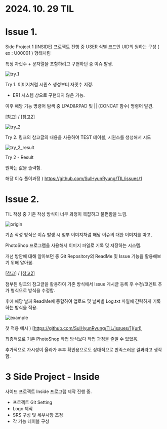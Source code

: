 # 2024. 10. 29 TIL


 # Issue 1.
 
Side Project 1 (INSIDE) 프로젝트 진행 중
USER 식별 코드인 UID의 원하는 구성 ( ex : U00001 ) 형태처럼

특정 자릿수 + 문자열을 포함하려고 구현하던 중 이슈 발생.


![try_1](https://github.com/user-attachments/assets/e895d538-d4db-478f-9384-1cd11973c123)

Try 1. 이미지처럼 시퀀스 생성부터 자릿수 지정.
* ER1 시스템 상으로 구현되지 않은 기능.
 
이후 해당 기능 명령어 탐색 중 LPAD&RPAD 및 || (CONCAT 함수) 명령어 발견.

[[참고]](https://ajdahrdl.tistory.com/152) / [[참고2]](https://okky.kr/questions/357425)


![try_2](https://github.com/user-attachments/assets/bb55cf2f-af5d-47f6-9b74-70493baadeeb)

Try 2. 링크의 참고글의 내용을 사용하여 TEST 테이블, 시퀀스를 생성해서 시도

![try_2_result](https://github.com/user-attachments/assets/cf2d28d5-a202-4f2f-b304-ef1e37531601)

Try 2 - Result 

원하는 값을 출력함.

해당 이슈 풀이과정 ) https://github.com/SulHyunRyung/TIL/issues/1

# Issue 2.

TIL 작성 중 기존 작성 방식이 너무 과정이 복잡하고 불편함을 느낌.

![origin](https://github.com/user-attachments/assets/38b7f1c6-fe52-41af-ac33-c0553e7bde8c)

기존 작성 방식은 이슈 발생 시 첨부 이미지처럼 해당 이슈의 대한 이미지를 따고,

PhotoShop 프로그램을 사용해서 이미지 파일로 기록 및 저장하는 시스템.

개선 방안에 대해 알아보던 중 Git Repository의 ReadMe 및 Issue 기능을 활용해보기 위해 알아봄.

[[참고]](https://lsh424.tistory.com/37) / [[참고2]](https://worthpreading.tistory.com/83)

첨부된 링크의 참고글을 활용하여 기존 방식에서 Issue 게시글 등록 후 수정/코멘트 추가 형식으로 방식을 수정함.

후에 해당 날짜 ReadMe에 종합하여 업로드 및 날짜별 Log.txt 파일에 간략하게 기록하는 방식을 적용.

![example](https://github.com/user-attachments/assets/7593ec90-4e80-40a7-92bc-d536d7303fec)



첫 적용 예시 ) [https://github.com/SulHyunRyung/TIL/issues/1](url)

최종적으로 기존 PhotoShop 작업 방식보다 작업 과정을 줄일 수 있었음.

추가적으로 가시성이 올라가 추후 확인용으로도 상대적으로 만족스러운 결과라고 생각함.


# 3 Side Project - Inside

사이드 프로젝트 Inside 프로그램 제작 진행 중.
* 프로젝트 Git Setting
* Logo 제작
* SRS 구성 및 세부사항 조정
* 각 기능 테이블 구성




